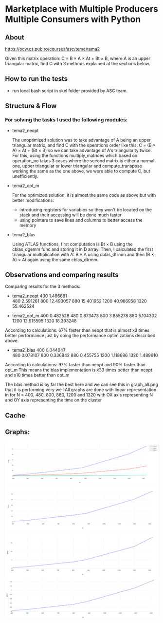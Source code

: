# Marketplace with Multiple Producers Multiple Consumers with Python   

## About

https://ocw.cs.pub.ro/courses/asc/teme/tema2

Given this matrix operation: C = B × A × At + Bt × B, where A is an upper triangular matrix,
find C with 3 methods explained at the sections below.

## How to run the tests

- run local bash script in skel folder provided by ASC team.

## Structure & Flow

### For solving the tasks I used the following modules:

- tema2_neopt

    The unoptimized solution was to take advantage of A being an upper triangular matrix,
    and find C with the operations order like this: C = (B × A) × At + (Bt × B) so we
    can take advantage of A's triangularity twice. For this, using the functions
    multiply_matrices which based on operation_no takes 3 cases where the second matrix
    is either a normal one, upper triangular or lower triangular and compute_transpose working
    the same as the one above, we were able to compute C, but unefficiently.


- tema2_opt_m

	For the optimized solution, it is almost the same code as above but with better modifications:
	- introducing registers for variables so they won't be located on the stack and their accessing
	will be done much faster
	- using pointers to save lines and columns to better access the memory


- tema2_blas

	Using ATLAS functions, first computation is Bt × B using the cblas_dgemm func and storing it in D array.
	Then, I calculated the first triangular multiplication with A: B × A using cblas_dtrmm and then (B × A) × At
	again using the same cblas_dtrmm.
 		

## Observations and comparing results

Comparing results for the 3 methods:

- tema2_neopt
400		1.466681					
480		2.591261
800		12.493057
880		15.401952
1200	40.986958
1320	55.462524

- tema2_opt_m
400		0.482528 
480		0.873473
800		3.855278
880		5.104302
1200	12.915595
1320	18.393248	

According to calculations: 67% faster than neopt that is almost x3 times better performance just by doing 
the performance optimizations described above.

- tema2_blas
400		0.044647	
480		0.078107
800		0.336842
880		0.455755
1200	1.118686
1320	1.489610

According to calculations: 97% faster than neopt and 90% faster than opt_m
This means the blas implementation is x33 times better than neopt and x10 times better than opt_m


The blas method is by far the best here and we can see this in graph_all.png that it is performing very well
All graphs are done with linear representation in for N = 400, 480, 800, 880, 1200 and 1320 with OX axis
representing N and OY axis representing the time on the cluster

## Cache



## Graphs:
![p1](graph_all.png)
![p2](graph_neopt.png)
![p3](graph_opt_m.png)
![p4](graph_blas.png)